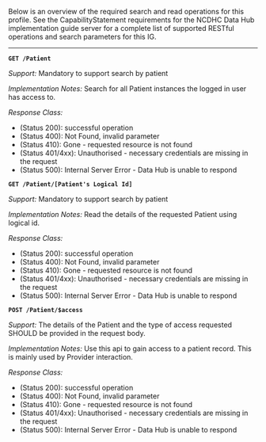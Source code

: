 Below is an overview of the required search and read operations for this profile. See the CapabilityStatement requirements for the NCDHC Data Hub implementation guide server for a complete list of supported RESTful operations and search parameters for this IG.


-----------
**`GET /Patient`**

*Support:* Mandatory to support search by patient

*Implementation Notes:*  Search for all Patient instances the logged in user has access to.

*Response Class:*

-   (Status 200): successful operation
-   (Status 400): Not Found, invalid parameter
-   (Status 410): Gone - requested resource is not found
-   (Status 401/4xx): Unauthorised - necessary credentials are missing in the request
-   (Status 500): Internal Server Error - Data Hub is unable to respond


**`GET /Patient/[Patient's Logical Id]`**

*Support:* Mandatory to support search by patient

*Implementation Notes:*  Read the details of the requested Patient using logical id.

*Response Class:*

-   (Status 200): successful operation
-   (Status 400): Not Found, invalid parameter
-   (Status 410): Gone - requested resource is not found
-   (Status 401/4xx): Unauthorised - necessary credentials are missing in the request
-   (Status 500): Internal Server Error - Data Hub is unable to respond

**`POST /Patient/$access`**

*Support:* The details of the Patient and the type of access requested SHOULD be provided in the request body. 

*Implementation Notes:*  Use this api to gain access to a patient record. This is mainly used by Provider interaction.

*Response Class:*

-   (Status 200): successful operation
-   (Status 400): Not Found, invalid parameter
-   (Status 410): Gone - requested resource is not found
-   (Status 401/4xx): Unauthorised - necessary credentials are missing in the request
-   (Status 500): Internal Server Error - Data Hub is unable to respond